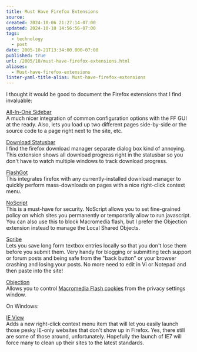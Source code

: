 ```yaml
---
title: Must Have Firefox Extensions
source: 
created: 2024-10-06 21:27:14-07:00
updated: 2024-10-10 14:56:56-07:00
tags:
  - technology
  - post
date: 2005-10-21T13:34:00.000-07:00
published: true
url: /2005/10/must-have-firefox-extensions.html
aliases:
  - Must-have-firefox-extensions
linter-yaml-title-alias: Must-have-firefox-extensions
---
```



I thought it would be good to document the Firefox extensions that I find invaluable:  
  
[All-In-One Sidebar](https://firefox.exxile.net/index.php)  
A much nicer integration of common configuration options with the FF GUI at the ready. Also, lets you load up two different pages side-by-side or the source code to a page right next to the site, etc.  
  
[Download Statusbar](https://downloadstatusbar.mozdev.org/)  
I find the firefox download manager separate dialog box kind of annoying. This extension shows all download progress right in the statusbar so you don't have to watch multiple windows to track download progress.  
  
[FlashGot](https://www.flashgot.net/whats)  
This integrates firefox with any currently-installed download manager to quickly perform mass-downloads on pages with a nice right-click context menu.  
  
[NoScript](https://www.noscript.net/whats)  
This is a must-have for security. NoScript allows you to set fine-grained policy on which sites you permanently or temporarily allow to run javascript. You can also use this to block Macromedia flash, but I prefer the Objection extension instead to manage the Local Shared Objects.  
  
[Scribe](https://prismicspiral.com/scribe/)  
Lets you save long form textbox entries locally so that you don't lose them before you submit them. Very handy for blogging or submitting tech support or forum posts and being safe from the "back button" or your browser crashing and losing your posts. No more need to edit in Vi or Notepad and then paste into the site!  
  
[Objection](https://www.yardley.ca/objection/)  
Allows you to control [Macromedia Flash cookies](/archives/2005/09/are_you_blockin.html) from the privacy settings window.  
  
On Windows:  
  
[IE View](https://addons.mozilla.org/extensions/moreinfo.php?id=35&application=firefox)  
Adds a new right-click context menu item that will let you easily launch those pesky IE-only websites that don't show up in Firefox. Yes, there still are some of those around, unfortunately. Hopefully the launch of IE7 will force many to clean up their sites to the latest standards.